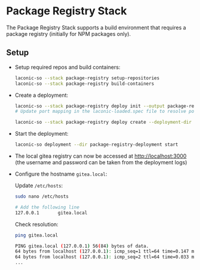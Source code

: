 # Package Registry Stack

The Package Registry Stack supports a build environment that requires a package registry (initially for NPM packages only).

## Setup

* Setup required repos and build containers:

  ```bash
  laconic-so --stack package-registry setup-repositories
  laconic-so --stack package-registry build-containers
  ```

* Create a deployment:

  ```bash
  laconic-so --stack package-registry deploy init --output package-registry-spec.yml
  # Update port mapping in the laconic-loaded.spec file to resolve port conflicts on host if any

  laconic-so --stack package-registry deploy create --deployment-dir package-registry-deployment --spec-file package-registry-spec.yml
  ```

* Start the deployment:

  ```bash
  laconic-so deployment --dir package-registry-deployment start
  ```

* The local gitea registry can now be accessed at <http://localhost:3000> (the username and password can be taken from the deployment logs)

* Configure the hostname `gitea.local`:

  Update `/etc/hosts`:

  ```bash
  sudo nano /etc/hosts

  # Add the following line
  127.0.0.1       gitea.local
  ```

  Check resolution:

  ```bash
  ping gitea.local

  PING gitea.local (127.0.0.1) 56(84) bytes of data.
  64 bytes from localhost (127.0.0.1): icmp_seq=1 ttl=64 time=0.147 ms
  64 bytes from localhost (127.0.0.1): icmp_seq=2 ttl=64 time=0.033 ms
  ...
  ```

